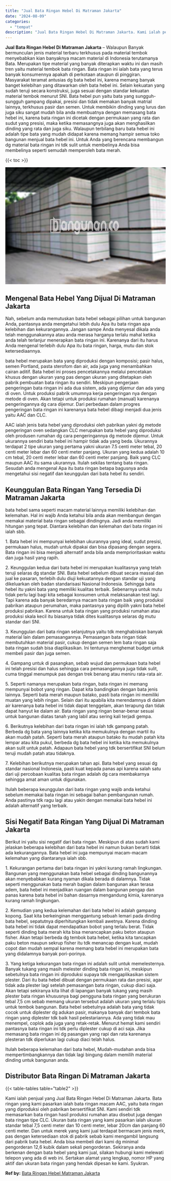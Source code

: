 ```yaml
---
title: "Jual Bata Ringan Hebel Di Matraman Jakarta"
date: "2024-08-09"
categories: 
  - "tempat"
description: "Jual Bata Ringan Hebel Di Matraman Jakarta. Kami ialah penjual yang Jual Bata Ringan Hebel Di Matraman Jakarta. Bata ringan yang kami pasarkan ialah bata rin..."
---
```


**Jual Bata Ringan Hebel Di Matraman Jakarta** – Walaupun Banyak bermunculan jenis material terbaru terkhusus pada material tembok menyebabkan kian banyaknya macam material di Indonesia terutamanya Bata. Merupakan tipe material yang banyak diterapkan waktu ini dan masih tren yaitu material tembok bata ringan. Bata ringan ini ialah bata yang terus banyak konsumennya apakah di perkotaan ataupun di pinggiran. Masyarakat teramat antusias dg bata hebel ini, karena memang banyak banget kelebihan yang ditawarkan oleh bata hebel ini. Selain kekuatan yang sudah teruji secara konstruksi, juga sesuai dengan standar kekuatan material tembok menurut SNI. Bata hebel pun yaitu bata yang sungguh-sungguh gampang dipakai, presisi dan tidak memakan banyak matrial lainnya, terkhusus pasir dan semen. Untuk membikin dinding yang lurus dan juga siku sangat mudah bila anda membuatnya dengan memasang bata hebel ini, karena bata ringan ini dicetak dengan permukaan yang rata dan sudut yang presisi, maka ketika memasangnya juga akan menghasilkan dinding yang rata dan juga siku. Walaupun terbilang baru bata hebel ini adalah tipe bata yang mudah didapat karena memang hampir semua toko bangunan menjual bata hebel ini. Untuk Anda yang berencana membangun dg material bata ringan ini tdk sulit untuk membelinya Anda bisa membelinya seperti semudah memperoleh bata merah.

{{< toc >}}

![Jual Bata Ringan Hebel Di Matraman Jakarta](/images/jual-hebel-murah-24.png)

## Mengenal Bata Hebel Yang Dijual Di Matraman Jakarta

Nah, sebelum anda memutuskan bata hebel sebagai pilihan untuk bangunan Anda, pantasnya anda mengetahui lebih dulu Apa itu bata ringan apa kelebihan dan kekurangannya. Jangan sampe Anda menyesal dikala anda telah menggunakannya atau anda merasa harganya terlalu mahal ketika anda telah terlanjur menerapkan bata ringan ini. Karenanya dari itu harus Anda mengenal terlebih dulu Apa itu bata ringan, harga, mutu dan stok ketersediaannya.

bata hebel merupakan bata yang diproduksi dengan komposisi; pasir halus, semen Portland, pasta sterofom dan air, ada juga yang menambahkan cairan aditif. Bata hebel ini proses pencetakannya melalui pencetakan khusus dengan ukuran yang pas dengan ukuran yang ditetapkan oleh pabrik pembuatan bata ringan itu sendiri. Meskipun pengerjaan pengeringan bata ringan ini ada dua sistem, ada yang dijemur dan ada yang di oven. Untuk produksi pabrik umumnya kerja pengeringan nya dengan metode di oven. Akan tetapi untuk produksi rumahan (manual) karenanya pengeringannya dg cara dijemur. Dari perbedaan dalam progres pengeringan bata ringan ini karenanya bata hebel dibagi menjadi dua jenis yaitu AAC dan CLC.

AAC ialah jenis bata hebel yang diproduksi oleh pabrikan yakni dg metode pengeringan oven sedangkan CLC merupakan bata hebel yang diproduksi oleh produsen rumahan dg cara pengeringannya dg metode dijemur. Untuk ukurannya sendiri bata hebel ini hampir tidak ada yang beda. Ukurannya terdapat 2 tipe ukuran yang pertama yakni ukuran 7.5 centi meter tebal, 20 centi meter lebar dan 60 centi meter panjang. Ukuran yang kedua adalah 10 cm tebal, 20 centi meter lebar dan 60 centi meter panjang. Baik yang CLC maupun AAC itu sama ukurannya. Itulah sekilas tentang bata ringan. Sesudah anda mengenal Apa itu bata ringan betapa bagusnya anda mengetahui sisi negatif dan keunggulan dari bata hebel itu sendiri.

## Keunggulan Bata Ringan Yang Tersedia Di Matraman Jakarta

bata hebel sama seperti macam material lainnya memiliki kelebihan dan kelemahan. Hal ini wajib Anda ketahui bila anda akan membangun dengan memakai material bata ringan sebagai dindingnya. Jadi anda memiliki hitungan yang tepat. Diantara kelebihan dan kelemahan dari bata ringan ini ialah sbb.

1\. Bata hebel ini mempunyai kelebihan ukurannya yang ideal, sudut presisi, permukaan halus, mudah untuk dipakai dan bisa dipasang dengan segera. Bata ringan ini bisa menjadi alternatif anda bila anda memprioritaskan waktu dan juga hasil yang rapih.

2\. Keunggulan kedua dari bata hebel ini merupakan kualitasnya yang telah teruji selaras dg standar SNI. Bata hebel sebelum dibuat secara massal dan jual ke pasaran, terlebih dulu diuji kekuatannya dengan standar uji yang dikeluarkan oleh badan standarisasi Nasional Indonesia. Sehingga bata hebel itu yakni bata yang memiliki kualitas terbaik. Sebenarnya untuk mutu tidak perlu lagi bagi kita sebagai konsumen untuk melaksanakan test lagi. Tapi karena ada banyak beredarnya macam bata ringan baik yang produksi pabrikan ataupun perumahan, maka pantasnya yang dipilih yakni bata hebel produksi pabrikan. Karena untuk bata ringan yang produksi rumahan atau produksi skala kecil itu biasanya tidak dites kualitasnya selaras dg mutu standar dari SNI.

3\. Keunggulan dari bata ringan selanjutnya yaitu tdk menghabiskan banyak material lain dalam pemasangannya. Pemasangan bata ringan tidak membutuhkan material pasir, cukup dengan semen lem bata ringan saja bata ringan sudah bisa diaplikasikan. Ini tentunya menghemat budget untuk membeli pasir dan juga semen.

4\. Gampang untuk di pasangkan, sebab wujud dan permukaan bata hebel ini telah presisi dan halus sehingga cara pemasangannya juga tidak sulit, cuma tinggal menumpuk pas dengan trek benang atau meniru rata-rata air.

5\. Seperti namanya merupakan bata ringan, bata ringan ini memang mempunyai bobot yang ringan. Dapat kita bandingkan dengan bata jenis lainnya. Seperti bata merah maupun batako, pasti bata ringan ini memiliki muatan yang lebih ringan. Selain dari itu apabila kita merendamnya di dalam air karenanya bata hebel ini tidak dapat tenggelam, akan terapung dan tidak dapat hanyut ke dalam air. Bata ringan yang ringan benar-benar sesuai untuk bangunan diatas tanah yang labil atau sering kali terjadi gempa.

6\. Berikutnya kelebihan dari bata ringan ini ialah tdk gampang patah. Berbeda dg bata yang lainnya ketika kita memukulnya dengan martil itu akan mudah patah. Seperti bata merah ataupun batako itu mudah patah kita lempar atau kita pukul, berbeda dg bata hebel ini ketika kita memukulnya akan sulit untuk patah. Adapaun bata hebel yang tdk bersertifikat SNI belum teruji mudah patah atau tidaknya.

7\. Kelebihan berikutnya merupakan tahan api. Bata hebel yang sesuai dg standar nasional Indonesia, pasti kuat kepada panas api karena salah satu dari uji percobaan kualitas bata ringan adalah dg cara membakarnya sehingga amat aman untuk digunakan.

Itulah beberapa keunggulan dari bata ringan yang wajib anda ketahui sebelum memakai bata ringan ini sebagai bahan pembangunan rumah. Anda pastinya tdk ragu lagi atau yakin dengan memakai bata hebel ini adalah alternatif yang terbaik.

## Sisi Negatif Bata Ringan Yang Dijual Di Matraman Jakarta

Berikut ini yaitu sisi negatif dari bata ringan. Meskipun di atas sudah kami jelaskan beberapa kelebihan dari bata hebel ini namun bukan berarti tidak ada kekurangannya. Bata hebel ini juga mempunyai macam-macam kelemahan yang diantaranya ialah sbb.

1\. Kekurangan pertama dari bata ringan ini yakni kurang ramah lingkungan. Bangunan yang menggunakan bata hebel sebagai dinding bangunannya akan menyebabkan kurang nyaman dikala berada di dalamnya. Tidak seperti menggunakan bata merah bagian dalam bangunan akan terasa adem, bata hebel ini menjadikan ruangan dalam bangunan pengap dan panas karena bata hebel ini bahan dasarnya mengandung kimia, karenanya kurang ramah lingkungan.

2\. Kemudian yang kedua kelemahan dari bata hebel ini adalah gampang kopong. Saat kita berkeinginan menggantung sebuah lemari pada dinding bata hebel, sepatutnya diperhitungkan kembali awetnya. Karena dinding bata hebel ini tidak dapat mendapatkan bobot yang terlalu berat. Tidak seperti dinding bata merah kita bisa menancapkan paku beton ataupun fisher. Akan tetapi berbeda dg tembok bata hebel, ketika kita tancapkan paku beton maupun sekrup fisher itu tdk menancap dengan kuat, mudah copot dan mudah sempal karena memang bata hebel ini merupakan bata yang didalamnya banyak pori-porinya.

3\. Yang ketiga kekurangan bata ringan ini adalah sulit untuk memelesternya. Banyak tukang yang masih melester dinding bata ringan ini, meskipun sebetulnya bata ringan ini diproduksi supaya tdk mengaplikasikan sistem plester. Dari itu bata hebel dibuat dengan permukaan rata dan presisi, agar tidak ada plester lagi setelah pemasangan bata ringan, cukup diaci saja. Akan tetapi sekiranya kita lihat di lapangan banyak tukang yang masih plester bata ringan khususnya bagi pengguna bata ringan yang berukuran tebal 7,5 cm sebab memang ukuran tersebut adalah ukuran yang terlalu tipis untuk tembok bangunan. Bata hebel sebetulnya adalah bata yang tidak cocok untuk diplester dg adukan pasir, makanya banyak dari tembok bata ringan yang diplester tdk baik hasil pelestariannya. Ada yang tidak mau menempel, coplok ada juga yang retak-retak. Menurut hemat kami sendiri pantasnya bata ringan ini tdk perlu diplester cukup di aci saja. Jika memasang bata ringan ini dg pasangan yang rapi dan rata karenanya plesteran tdk diperlukan lagi cukup diaci telah halus.

Itulah beberapa kelemahan dari bata hebel, Mudah-mudahan anda bisa mempertimbangkannya dan tidak lagi bingung dalam memilih material dinding untuk bangunan anda.

## Distributor Bata Ringan Di Matraman Jakarta

{{< table-tables table="table2" >}}

Kami ialah penjual yang Jual Bata Ringan Hebel Di Matraman Jakarta. Bata ringan yang kami pasarkan ialah bata ringan macam AAC, yaitu bata ringan yang diproduksi oleh pabrikan bersertifikat SNI. Kami sendiri tdk memasarkan bata ringan hasil produksi rumahan atau disebut juga dengan bata ringan tipe CLC. Ukuran bata ringan yang kami pasarkan ialah ukuran standar tebal 7,5 centi meter dan 10 centi meter, lebar 20cm dan panjang 60 centi meter. Dan untuk merek yang kami jual terdapat bermacam jenis merk, pas dengan ketersediaan stok di pabrik sebab kami mengambil langsung dari pabrik bata hebel. Anda bisa membeli dari kami dg minimal pengorderan 12,6 kubik dalam sekali pengorderan. Sekiranya anda berkenan dengan bata hebel yang kami jual, silakan hubungi kami melewati telepon yang ada di web ini. Sertakan alamat yang lengkap, nomor HP yang aktif dan ukuran bata ringan yang hendak dipesan ke kami. Syukran.

**Ref by:** [Bata Ringan Hebel Matraman Jakarta](https://id.wikipedia.org/wiki/Bata)
